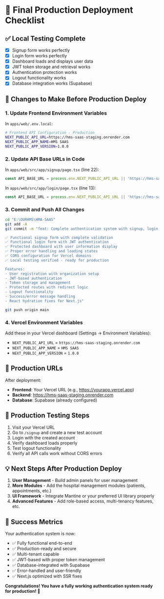 # 🚀 Final Production Deployment Checklist

## ✅ Local Testing Complete
- [x] Signup form works perfectly
- [x] Login form works perfectly
- [x] Dashboard loads and displays user data
- [x] JWT token storage and retrieval works
- [x] Authentication protection works
- [x] Logout functionality works
- [x] Database integration works (Supabase)

## 📝 Changes to Make Before Production Deploy

### 1. Update Frontend Environment Variables

In `apps/web/.env.local`:
```bash
# Frontend API Configuration - Production
NEXT_PUBLIC_API_URL=https://hms-saas-staging.onrender.com
NEXT_PUBLIC_APP_NAME=HMS SAAS
NEXT_PUBLIC_APP_VERSION=1.0.0
```

### 2. Update API Base URLs in Code

In `apps/web/src/app/signup/page.tsx` (line 22):
```typescript
const API_BASE_URL = process.env.NEXT_PUBLIC_API_URL || 'https://hms-saas-staging.onrender.com';
```

In `apps/web/src/app/login/page.tsx` (line 13):
```typescript
const API_BASE_URL = process.env.NEXT_PUBLIC_API_URL || 'https://hms-saas-staging.onrender.com';
```

### 3. Commit and Push All Changes
```bash
cd "E:\OURHMS\HMA-SAAS"
git add -A
git commit -m "feat: Complete authentication system with signup, login, and dashboard

✅ Functional signup form with complete validation
✅ Functional login form with JWT authentication  
✅ Protected dashboard with user information display
✅ Proper error handling and loading states
✅ CORS configuration for Vercel domains
✅ Local testing verified - ready for production

Features:
- User registration with organization setup
- JWT-based authentication
- Token storage and management
- Protected routes with redirect logic
- Logout functionality
- Success/error message handling
- React hydration fixes for Next.js"

git push origin main
```

### 4. Vercel Environment Variables

Add these in your Vercel dashboard (Settings → Environment Variables):
- `NEXT_PUBLIC_API_URL` = `https://hms-saas-staging.onrender.com`
- `NEXT_PUBLIC_APP_NAME` = `HMS SAAS` 
- `NEXT_PUBLIC_APP_VERSION` = `1.0.0`

## 🎯 Production URLs

After deployment:
- **Frontend**: Your Vercel URL (e.g., https://yourapp.vercel.app)
- **Backend**: https://hms-saas-staging.onrender.com
- **Database**: Supabase (already configured)

## 🧪 Production Testing Steps

1. Visit your Vercel URL
2. Go to `/signup` and create a new test account
3. Login with the created account
4. Verify dashboard loads properly
5. Test logout functionality
6. Verify all API calls work without CORS errors

## 💡 Next Steps After Production Deploy

1. **User Management** - Build admin panels for user management
2. **More Modules** - Add the hospital management modules (patients, appointments, etc.)
3. **UI Framework** - Integrate Mantine or your preferred UI library properly
4. **Advanced Features** - Add role-based access, multi-tenancy features, etc.

## 🎉 Success Metrics

Your authentication system is now:
- ✅ Fully functional end-to-end
- ✅ Production-ready and secure
- ✅ Multi-tenant capable
- ✅ JWT-based with proper token management
- ✅ Database-integrated with Supabase
- ✅ Error-handled and user-friendly
- ✅ Next.js optimized with SSR fixes

**Congratulations! You have a fully working authentication system ready for production! 🚀**